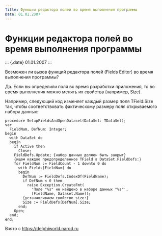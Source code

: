 ```yaml
---
Title: Функции редактора полей во время выполнения программы
Date: 01.01.2007
---
```



Функции редактора полей во время выполнения программы
=====================================================

::: {.date}
01.01.2007
:::

Возможен ли вызов функций редактора полей (Fields Editor) во время
выполнения программы?

Да. Если вы определили поля во время разработки приложения, то во время
выполнения можно менять их свойства (например, Size).

Например, следующий код изменяет каждый размер поля TField.Size так,
чтобы соответствовать фактическому размеру поля открываемого набора
данных:

    procedure SetupFieldsAndOpenDataset(DataSet: TDataSet);
    var
      FieldNum, DefNum: Integer;
    begin
      with DataSet do
      begin
        if Active then
          Close;
        FieldDefs.Update; {набор данных должен быть закрыт}
        {ищем каждое предопределенное TField в DataSet.FieldDefs:}
        for FieldNum := FieldCount - 1 downto 0 do
          with Fields[FieldNum] do
          begin
            DefNum := FieldDefs.IndexOf(FieldName);
            if DefNum < 0 then
              raise Exception.CreateFmt(
                'Поле "%s" не найдено в наборе данных "%s"',
                [FieldName, Dataset.Name]);
            {устанавливаем свойство size:}
            Size := FieldDefs[DefNum].Size;
          end;
        Open;
      end;
    end;

Взято с <https://delphiworld.narod.ru>
